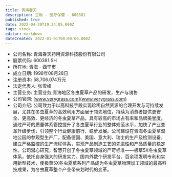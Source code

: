 ```yaml
---
title: 青海春天
description: 主板 - 医疗保健 - 600381
published: true
date: 2022-04-30T19:34:05.000Z
tags: stock
editor: markdown
dateCreated: 2022-01-01T00:00:00.000Z
---
```


- 公司名称: 青海春天药用资源科技股份有限公司
- 股票代码: 600381.SH
- 所在地: 青海 - 西宁市
- 成立日期: 1998年08月28日
- 注册资本: 58,706.074万元
- 法定代表人: 张雪峰
- 主营业务: 主营业务;青海地区冬虫夏草产品的研发，生产与销售
- 公司官网: [www.verygrass.com](www.verygrass.com)
- 公司介绍: 公司致力于以高科技手段实现珍稀自然资源的合理开发与可持续发展，尤其在冬虫夏草的高效利用方面居于领先地位，持续为消费者提供更安全、更高效、更经济的冬虫夏草产品，具有较高的市场占有率和品牌美誉度。通过严苛的质量体系管控提升了冬虫夏草行业的整体规范水平，加快了产业变革升级步伐，引领整个行业健康前行、稳步发展。公司建设在青海冬虫夏草湿地公园的参观型生产厂，配备德国、美国、意大利、瑞士的生产及检测设备，建立严格监控的生产流程体系，实现产品制造工艺的先进性和产品质量的稳定性。公司潜心研究，智慧开创了冬虫夏草领域的严苛标准——极草5X冬虫夏草体系，依托自身强大的研发实力、国内外数个研发平台、百余项发明专利和实用新型技术，使极草5X冬虫夏草系列产品成为冬虫夏草物理加工领域的最高科技成果，为冬虫夏草整个产业带来划时代的变革。


